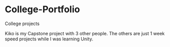 # College-Portfolio
College projects

Kiko is my Capstone project with 3 other people.
The others are just 1 week speed projects while I was learning Unity.
